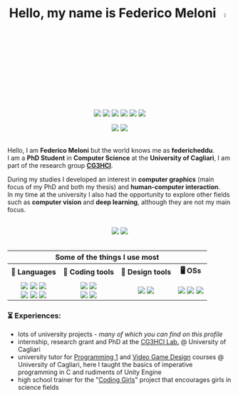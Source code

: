 <h1 align="center" style="font-weight:bold;">
    Hello, my name is Federico Meloni 
    <a href="https://www.github.com/federicheddu">
        <img src="https://media.giphy.com/media/hvRJCLFzcasrR4ia7z/giphy.gif" width="5%">
    </a>
</h1>

<div align="center">
<a href="https://www.github.com/federicheddu"><img align="center" src="https://img.shields.io/badge/GitHub-100000?style=flat&logo=github&logoColor=white"/></a>
<a href="https://scholar.google.com/citations?user=7J2SyuwAAAAJ"><img align="center" src="https://img.shields.io/badge/Scholar-4066b7?style=flat&logo=googlescholar&logoColor=white"/></a>
<a href="https://www.linkedin.com/in/federicheddu/"><img align="center" src="https://img.shields.io/badge/LinkedIn-007ebb?style=flat&logo=linkedin&logoColor=white"/></a>
<a href="https://www.instagram.com/federicheddu"><img align="center" src="https://img.shields.io/badge/Instagram-E4405F?style=flat&logo=instagram&logoColor=white"/></a>
<a href="https://www.twitter.com/federicheddu"><img align="center" src="https://img.shields.io/badge/X%20(Twitter)-000000?style=flat&logo=x&logoColor=white"/></a>
<a href="https://www.reddit.com/federicheddu"><img align="center" src="https://img.shields.io/badge/Reddit-FF4500?style=flat&logo=reddit&logoColor=white"/></a>
</div>

<br>

<div align="center">
<a href="https://federicheddu.github.io"><img src="https://img.shields.io/badge/My%20Website-federicheddu.github.io-blue"/></a>
<img src="https://komarev.com/ghpvc/?username=federicheddu"/>
</div>

<br> 

Hello, I am **Federico Meloni** but the world knows me as **federicheddu**.  
I am a **PhD Student** in **Computer Science** at the **University of Cagliari**, I am part of the research group [**CG3HCI**](https://cg3hci.dmi.unica.it/lab/).

During my studies I developed an interest in **computer graphics** (main focus of my PhD and both my thesis) and **human-computer interaction**.  
In my time at the university I also had the opportunity to explore other fields such as **computer vision** and **deep learning**, although they are not my main focus.

<br>

<div align="center">

<picture width="47%">
<source 
  srcset="https://github-readme-stats-git-masterrstaa-rickstaa.vercel.app/api?username=federicheddu&show_icons=true&theme=dark&hide=issues,prs"
  media="(prefers-color-scheme: dark)"
/>
<source
  srcset="https://github-readme-stats-git-masterrstaa-rickstaa.vercel.app/api?username=federicheddu&show_icons=true&hide=issues,prs"
  media="(prefers-color-scheme: light), (prefers-color-scheme: no-preference)"
/>
<img src="https://github-readme-stats-git-masterrstaa-rickstaa.vercel.app/api?username=federicheddu&show_icons=true&hide=issues,prs" />
</picture>
    
<picture width="47%">
<source 
  srcset="https://github-readme-stats-git-masterrstaa-rickstaa.vercel.app/api/top-langs/?username=federicheddu&layout=compact&theme=dark&hide=shaderlab,hlsl"
  media="(prefers-color-scheme: dark)"
/>
<source
  srcset="https://github-readme-stats-git-masterrstaa-rickstaa.vercel.app/api/top-langs/?username=federicheddu&layout=compact&theme=default&hide=shaderlab,hlsl"
  media="(prefers-color-scheme: light), (prefers-color-scheme: no-preference)"
/>
<img src="https://github-readme-stats-git-masterrstaa-rickstaa.vercel.app/api/top-langs/?username=federicheddu&layout=compact&theme=default&hide=shaderlab,hlsl" />
</picture>
    

<br>
<br>

<table>
    
<tr>
<th colspan=4><b>Some of the things I use most</b></th>
</tr>
    
<tr>
<th align=center><b>🔩 Languages </b></th>
<th align=center><b>🔧 Coding tools </b></th>
<th align=center><b>📐 Design tools </b></th>
<th align=center><b>🖥️ OSs </b></th>
</tr>
    
<tr>
    
<!-- Languages -->
<td align=center>
<img align=center src="https://img.shields.io/badge/C-00599C?style=flat&logo=C&logoColor=white" />
<img align=center src="https://img.shields.io/badge/C%2B%2B-00599C?style=flat&logo=c%2B%2B&logoColor=white" />
<img align=center src="https://img.shields.io/badge/C%23-239120?style=flat&logo=csharp&logoColor=white" /> <br>
<img align=center src="https://img.shields.io/badge/Bash-000000?style=flat&logo=gnu-bash&logoColor=white" />
<img align=center src="https://img.shields.io/badge/Python-1976d2?style=flat&logo=python&logoColor=white" />
<img align=center src="https://img.shields.io/badge/Markdown-000000?style=flat&logo=markdown&logoColor=white" />
</td>
    
<!-- Coding tools -->
<td align=center>
<img align=center src="https://img.shields.io/badge/CLion-388e3c?style=flat&logo=clion&logoColor=white" />
<img align=center src="https://img.shields.io/badge/Rider-ad1457?style=flat&logo=rider&logoColor=white" /> <br>
<img align=center src="https://img.shields.io/badge/VS_Code-007ACC?style=flat&logo=visual%20studio%20code&logoColor=white" />
<img align=center src="https://img.shields.io/badge/Unity-100000?style=flat&logo=unity&logoColor=white" />
</td>
    
<!-- Design tools -->
<td align=center>
<img align=center src="https://img.shields.io/badge/Figma-F24E1E?style=flat&logo=figma&logoColor=white" />
<img align=center src="https://img.shields.io/badge/Affinity-%237E4DD2?style=flat&logo=affinity&logoColor=white" />
</td>
    
<!-- OSs -->
<td align=center>
<img align=center src="https://img.shields.io/badge/MacOS-000000?style=flat&logo=macos&logoColor=white" />
<img align=center src="https://img.shields.io/badge/Windows-0078D6?style=flat&logo=windows&logoColor=white" />
<img align=center src="https://img.shields.io/badge/Linux-F24E1E?style=flat&logo=linux&logoColor=white" />
</td>
    
</tr>
</table>
    
</div>


### **⏳ Experiences:**
- lots of university projects - *many of which you can find on this profile*
- internship, research grant and PhD at the [CG3HCI Lab.](https://cg3hci.dmi.unica.it/lab/) @ University of Cagliari
- university tutor for [Programming 1](https://unica.coursecatalogue.cineca.it/insegnamenti/2022/15705-1/2016/9999/10563?coorte=2022&schemaid=4598) and [Video Game Design](https://unica.coursecatalogue.cineca.it/insegnamenti/2022/20861/2016/9999/10563?coorte=2022) courses @ University of Cagliari, here I taught the basics of imperative programming in C and rudiments of Unity Engine
- high school trainer for the "[Coding Girls](https://www.mondodigitale.org/progetti/coding-girls)" project that encourages girls in science fields
